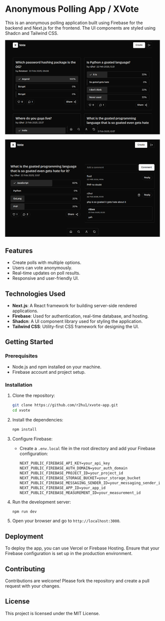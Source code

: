 # Anonymous Polling App / XVote

This is an anonymous polling application built using Firebase for the backend and Next.js for the frontend. The UI components are styled using Shadcn and Tailwind CSS.

![home](/public/home.png)


![poll](/public/poll.png)


## Features

- Create polls with multiple options.
- Users can vote anonymously.
- Real-time updates on poll results.
- Responsive and user-friendly UI.

## Technologies Used

- **Next.js**: A React framework for building server-side rendered applications.
- **Firebase**: Used for authentication, real-time database, and hosting.
- **Shadcn**: A UI component library used for styling the application.
- **Tailwind CSS**: Utility-first CSS framework for designing the UI.

## Getting Started

### Prerequisites

- Node.js and npm installed on your machine.
- Firebase account and project setup.

### Installation

1. Clone the repository:
   ```bash
   git clone https://github.com/r2hu1/xvote-app.git
   cd xvote
   ```

2. Install the dependencies:
   ```bash
   npm install
   ```

3. Configure Firebase:
   - Create a `.env.local` file in the root directory and add your Firebase configuration:

     ```plaintext
     NEXT_PUBLIC_FIREBASE_API_KEY=your_api_key
     NEXT_PUBLIC_FIREBASE_AUTH_DOMAIN=your_auth_domain
     NEXT_PUBLIC_FIREBASE_PROJECT_ID=your_project_id
     NEXT_PUBLIC_FIREBASE_STORAGE_BUCKET=your_storage_bucket
     NEXT_PUBLIC_FIREBASE_MESSAGING_SENDER_ID=your_messaging_sender_id
     NEXT_PUBLIC_FIREBASE_APP_ID=your_app_id
     NEXT_PUBLIC_FIREBASE_MEASUREMENT_ID=your_measurement_id
     ```

4. Run the development server:
   ```bash
   npm run dev
   ```

5. Open your browser and go to `http://localhost:3000`.

## Deployment

To deploy the app, you can use Vercel or Firebase Hosting. Ensure that your Firebase configuration is set up in the production environment.

## Contributing

Contributions are welcome! Please fork the repository and create a pull request with your changes.

## License

This project is licensed under the MIT License.
